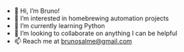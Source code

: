 - 👋 Hi, I’m Bruno!
- 👀 I’m interested in homebrewing automation projects
- 🌱 I’m currently learning Python
- 💞️ I’m looking to collaborate on anything I can be helpful
- 📫 Reach me at brunosalme@gmail.com

<!---
brunosalme/brunosalme is a ✨ special ✨ repository because its `README.md` (this file) appears on your GitHub profile.
You can click the Preview link to take a look at your changes.
--->
